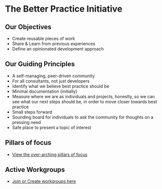 # The Better Practice Initiative

## Our Objectives
* Create reusable pieces of work
* Share & Learn from previous experiences
* Define an opinionated development approach

## Our Guiding Principles
* A self-managing, peer-driven community
* For all consultants, not just developers
* Identify what we believe best practice should be
* Minimal documentation (initially)
* Measure where we are as individuals and projects, honestly, so we can see what our next steps should be, in order to move closer towards best practice
* Small steps forward
* Sounding board for individuals to ask the community for thoughts on a pressing need
* Safe place to present a topic of interest

## Pillars of focus
* [View the over-arching pillars of focus](https://rhappdev.github.io/better-practice/pillars)

## Active Workgroups
* [Join or Create workgroups here](https://rhappdev.github.io/better-practice/workgroups)
